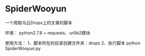 # SpiderWooyun
一个爬取乌云Drops上的文章的脚本

环境：
    python2.7.8 + requests、urllib2模块
    
使用方法：
   1、脚本所在的目录创建文件夹：drops
   2、执行脚本
      python SpiderWooyun.py
